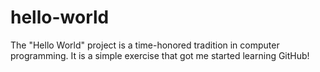 # hello-world
The "Hello World" project is a time-honored tradition in computer programming. It is a simple exercise that got me started learning GitHub!
